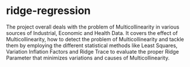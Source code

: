 # ridge-regression

The project overall deals with the problem of Multicollinearity in various sources of Industrial, Economic and Health Data. It covers the effect of Multicollinearity, how to detect the problem of Multicollinearity and tackle them by employing the different statistical methods like Least Squares, Variation Inflation Factors and Ridge Trace to evaluate the proper Ridge Parameter that minimizes variations and causes of Multicollinearity. 
